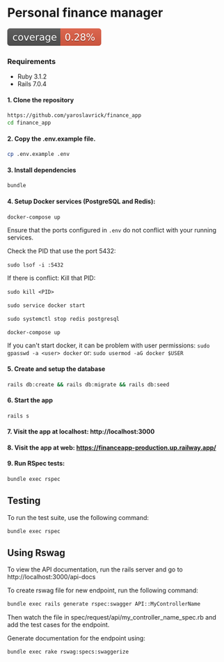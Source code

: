 # Personal finance manager
[![Coverage](badge.svg)](https://github.com/yaroslavrick/finance_app)

### Requirements

- Ruby 3.1.2
- Rails 7.0.4

#### 1. Clone the repository

```zsh
https://github.com/yaroslavrick/finance_app
cd finance_app
```

#### 2. Copy the .env.example file.

```zsh
cp .env.example .env
```

#### 3. Install dependencies

```zsh
bundle
```

#### 4. Setup Docker services (PostgreSQL and Redis):

```zsh
docker-compose up
```

Ensure that the ports configured in `.env` do not conflict with your running services.

Check the PID that use the port 5432:

`sudo lsof -i :5432`

If there is conflict:
Kill that PID:

`sudo kill <PID>`

`sudo service docker start`

`sudo systemctl stop redis postgresql`

`docker-compose up`

If you can't start docker, it can be problem with user permissions:
`sudo gpasswd -a <user> docker`
or:
`sudo usermod -aG docker $USER`

#### 5. Create and setup the database

```zsh
rails db:create && rails db:migrate && rails db:seed
```

#### 6. Start the app

```zsh
rails s
```

#### 7. Visit the app at localhost: http://localhost:3000

#### 8. Visit the app at web: https://financeapp-production.up.railway.app/

#### 9. Run RSpec tests:

```zsh
bundle exec rspec
```

## Testing

To run the test suite, use the following command:

```bash
bundle exec rspec
```

## Using Rswag

To view the API documentation, run the rails server and go to http://localhost:3000/api-docs

To create rswag file for new endpoint, run the following command:

```bash
bundle exec rails generate rspec:swagger API::MyControllerName
```

Then watch the file in spec/request/api/my_controller_name_spec.rb and add the test cases for the endpoint.

Generate documentation for the endpoint using:

```bash
bundle exec rake rswag:specs:swaggerize
```